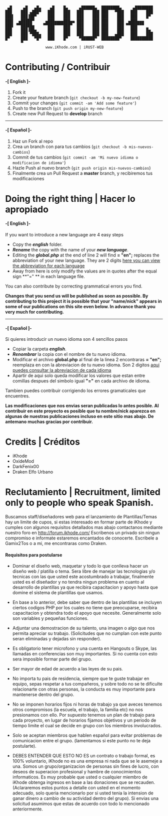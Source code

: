     




     ▄█     ▄█   ▄█▄    ▄█    █▄     ▄██████▄  ████████▄     ▄████████ 
    ███    ███ ▄███▀   ███    ███   ███    ███ ███   ▀███   ███    ███ 
    ███▌   ███▐██▀     ███    ███   ███    ███ ███    ███   ███    █▀  
    ███▌  ▄█████▀     ▄███▄▄▄▄███▄▄ ███    ███ ███    ███  ▄███▄▄▄     
    ███▌ ▀▀█████▄    ▀▀███▀▀▀▀███▀  ███    ███ ███    ███ ▀▀███▀▀▀     
    ███    ███▐██▄     ███    ███   ███    ███ ███    ███   ███    █▄  
    ███    ███ ▀███▄   ███    ███   ███    ███ ███   ▄███   ███    ███ 
    █▀     ███   ▀█▀   ███    █▀     ▀██████▀  ████████▀    ██████████ 
           ▀                                                           
                      www.iKhode.com | iRUST-WEB



Contributing / Contribuir
====
#### -[ English ]- ####
1. Fork it
2. Create your feature branch (`git checkout -b my-new-feature`)
3. Commit your changes (`git commit -am 'Add some feature'`)
4. Push to the branch (`git push origin my-new-feature`)
5. Create new Pull Request to **develop** branch

***

#### -[ Español ]- ####
1. Haz un Fork al repo
2. Crea un branch con para tus cambios (`git checkout -b mis-nuevos-cambios`)
3. Commit de tus cambios (`git commit -am 'Mi nuevo idioma o modificacion de idioma'`)
4. Hazle Push al nuevo branch (`git push origin mis-nuevos-cambios`)
5. Finalmente crea un Pull Request a **master** branch, y recibiremos tus modificaciones
  

Doing the right thing | Hacer lo apropiado
====
#### -[ English ]- ####
If you want to introduce a new language are 4 easy steps

* Copy the ***english*** folder.
* ***Rename*** the copy with the name of your ***new language***.
* Editing the ***global.php*** at the end of line 2 will find **= "en";** replaces the abbreviation of your new language. They are 2 digits [here you can view the abbreviation for each language](http://utils.mucattu.com/iso_639-1.html)
* Away from here is only modify the values are in quotes after the equal sign **"=" ** in each language file.

You can also contribute by correcting grammatical errors you find.

**Changes that you send us will be published as soon as possible. By contributing to this project it is possible that your "name/nick" appears in some of our publications on this site even below. In advance thank you very much for contributing.**

***

#### -[ Español ]- ####
Si quieres introducir un nuevo idioma  son 4 sencillos pasos

* Copiar la carpeta ***english***.
* ***Renombrar*** la copia con el nombre de tu nuevo idioma. 
* Modificar el archivo **global.php** al final de la linea 2 encontraras  **= "en";** reemplaza en con la abreviacion de tu nuevo idioma. Son 2 digitos [aqui puedes consultar la abreviacion de cada idioma](http://utils.mucattu.com/iso_639-1.html)
* Apartir de aqui solo queda modificar los valores que estan entre comillas despues del simbolo  igual **"="** en cada archivo de idioma.

Tambien puedes contribuir corrigiendo los errores gramaticales que encuentres.

**Las modificaciones que nos envias seran publicadas lo antes posible. Al contribuir en este proyecto es posible que tu nombre/nick aparezca en algunas de nuestras publicaciones incluso en este sitio mas abajo. De antemano muchas gracias por contribuir.**
  


Credits | Créditos
====
- iKhode
- OxideMod
- DarkFenix00
- Draken Elfo Urbano
  


Reclutamiento | Recruitment, limited only to people who speak Spanish.
====
Buscamos staff/diseñadores web para el lanzamiento de Plantillas/Temas hay un limite de cupos, si estas interesado en formar parte de iKhode y cumples con algunos requisitos detallados mas abajo contactanos mediante nuestro foro en http://forum.ikhode.com/ Escribenos un privado sin ningun compromiso e informate estaremos encantados de conocerte. Escribele a Gamix2Tos o a mi, me encontraras como Draken. 

#### Requisitos para postularse ####

* Dominar el diseño web, maquetar y todo lo que conlleva hacer un diseño web / platilla o tema. Sera libre de manejar las tecnologias y/o tecnicas con las que usted este acostumbrado a trabajar, finalmente usted es el diseñador y no tendra ningun problema en cuanto al desarrollo de plantillas ya que recibira capacitacion y apoyo hasta que domine el sistema de plantillas que usamos.

* En base a lo anterior, debe saber que dentro de las plantillas se incluyen ciertos codigos PHP por los cuales no tiene que preocuparse, recibira capacitacion y obtendra todo el apoyo que necesite. Generalmente solo son variables y pequeñas funciones.

* Adjuntar una demostracion de su talento, una imagen o algo que nos permita apreciar su trabajo. (Solicitudes que no cumplan con este punto seran eliminadas y dejadas sin responder).

* Es obligatorio tener microfono y una cuenta en Hangouts o Skype, las llamadas en conferencias son muy importantes. Si no cuenta con esto sera imposible formar parte del grupo.

* Ser mayor de edad de acuerdo a las leyes de su pais. 

* No importa tu pais de residencia, siempre que te guste trabajar en equipo, sepas respetar a tus compañeros, y sobre todo no se te dificulte relacionarte con otras personas, la conducta es muy importante para mantenerse dentro del grupo.

* No se imponen horarios fijos ni horas de trabajo ya que aveces tenemos otros compromisos (la escuela, el trabajo, la familia etc) no nos presionamos con ello. Por supuesto tenemos un plan de trabajo para cada proyecto, en lugar de horarios fijamos objetivos y un periodo de tiempo limite el cual se decide en grupo con los miembros involucrados.


* Solo se aceptan miembros que hablen español para evitar problemas de comunicacion entre el grupo. (lamentamos si este punto no te deja postularte).

* DEBES ENTENDER QUE ESTO NO ES un contrato o trabajo formal, es 100% voluntario, iKhode no es una empresa ni nada que se le asemeje a una. Somos un grupo/organizacion de personas sin fines de lucro, con deseos de superacion profesional y hambre de conocimientos informaticos. Es muy probable que usted o cualquier miembro de iKhode obtenga ingresos en base a las donaciones que se recauden. (Aclararemos estos puntos a detalle con usted en el momento adecuado, solo queria mencionarlo por si usted tenia la intension de ganar dinero a cambio de su actividad dentro del grupo). Si envias una solicitud asumimos que estas de acuerdo con todo lo mencionado anteriormente.
